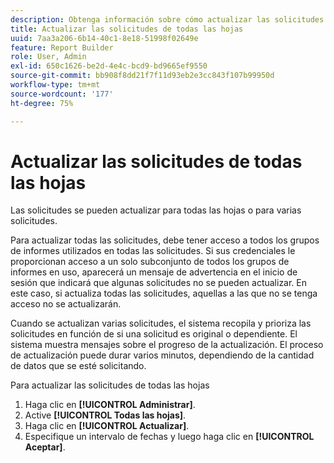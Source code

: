 ```yaml
---
description: Obtenga información sobre cómo actualizar las solicitudes para todas las hojas o para varias solicitudes.
title: Actualizar las solicitudes de todas las hojas
uuid: 7aa3a206-6b14-40c1-8e18-51998f02649e
feature: Report Builder
role: User, Admin
exl-id: 650c1626-be2d-4e4c-bcd9-bd9665ef9550
source-git-commit: bb908f8dd21f7f11d93eb2e3cc843f107b99950d
workflow-type: tm+mt
source-wordcount: '177'
ht-degree: 75%

---
```


# Actualizar las solicitudes de todas las hojas

Las solicitudes se pueden actualizar para todas las hojas o para varias solicitudes.

Para actualizar todas las solicitudes, debe tener acceso a todos los grupos de informes utilizados en todas las solicitudes. Si sus credenciales le proporcionan acceso a un solo subconjunto de todos los grupos de informes en uso, aparecerá un mensaje de advertencia en el inicio de sesión que indicará que algunas solicitudes no se pueden actualizar. En este caso, si actualiza todas las solicitudes, aquellas a las que no se tenga acceso no se actualizarán.

Cuando se actualizan varias solicitudes, el sistema recopila y prioriza las solicitudes en función de si una solicitud es original o dependiente. El sistema muestra mensajes sobre el progreso de la actualización. El proceso de actualización puede durar varios minutos, dependiendo de la cantidad de datos que se esté solicitando.

Para actualizar las solicitudes de todas las hojas

1. Haga clic en **[!UICONTROL Administrar]**.
1. Active **[!UICONTROL Todas las hojas]**.
1. Haga clic en **[!UICONTROL Actualizar]**.
1. Especifique un intervalo de fechas y luego haga clic en **[!UICONTROL Aceptar]**.

